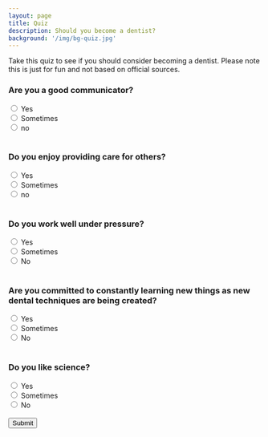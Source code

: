```yaml
---
layout: page
title: Quiz
description: Should you become a dentist?
background: '/img/bg-quiz.jpg'
---
```


Take this quiz to see if you should consider becoming a dentist. Please note this is just for fun and not based on official sources.

<form onsubmit="quiz_form_handle(); return false;">
    <h3>Are you a good communicator?</h3>
    <label>
        <input type="radio" name="q1" data-choice="yes" required>
        Yes
    </label> <br>
    <label>
        <input type="radio" name="q1" data-choice="sometimes">
        Sometimes
    </label> <br>
    <label>
        <input type="radio" name="q1" data-choice="no">
        no
    </label> <br> <br>
    <h3>Do you enjoy providing care for others?</h3>
    <label>
        <input type="radio" name="q2" data-choice="yes" required>
        Yes
    </label> <br>
    <label>
        <input type="radio" name="q2" data-choice="sometimes">
        Sometimes
    </label> <br>
    <label>
        <input type="radio" name="q2" data-choice="no">
        no
    </label> <br> <br>
    <h3>Do you work well under pressure?</h3>
    <label>
        <input type="radio" name="q3" data-choice="yes" required>
        Yes
    </label> <br>
    <label>
        <input type="radio" name="q3" data-choice="sometimes">
        Sometimes
    </label> <br>
    <label>
        <input type="radio" name="q3" data-choice="No">
        No
    </label> <br> <br>
    <h3>Are you committed to constantly learning new things as new dental techniques are being created?</h3>
    <label>
        <input type="radio" name="q4" data-choice="yes" required>
        Yes
    </label> <br>
    <label>
        <input type="radio" name="q4" data-choice="sometimes">
        Sometimes
    </label> <br>
    <label>
        <input type="radio" name="q4" data-choice="No">
        No
    </label> <br> <br>
    <h3>Do you like science?</h3>
    <label>
        <input type="radio" name="q5" data-choice="yes" required>
        Yes
    </label> <br>
    <label>
        <input type="radio" name="q5" data-choice="sometimes">
        Sometimes
    </label> <br>
    <label>
        <input type="radio" name="q5" data-choice="No">
        No
    </label> <br> <br>
    <button type="button submit" class="btn btn-dark">Submit</button> <br> <br>
</form>
<h1 id="result" style="display: none;">text</h1>
<script>
    //
    function quiz_form_handle() {
        //
        let total = 0;
        const q1_result = document.querySelector('input[name="q1"]:checked').getAttribute('data-choice');
        const q2_result = document.querySelector('input[name="q2"]:checked').getAttribute('data-choice');
        const q3_result = document.querySelector('input[name="q3"]:checked').getAttribute('data-choice');
        const q4_result = document.querySelector('input[name="q4"]:checked').getAttribute('data-choice');
        const q5_result = document.querySelector('input[name="q5"]:checked').getAttribute('data-choice');
        const result_element = document.getElementById("result");
        if(q1_result==="yes") {
            total += 5;
        }
        if(q1_result==="sometimes") {
            total += 2;
        }
        if(q1_result==="no") {
            total += 0;
        }
        if(q2_result==="yes") {
            total += 5;
        }
        if(q2_result==="sometimes") {
            total += 2;
        }
        if(q2_result==="no") {
            total += 0;
        }
        if(q3_result==="yes") {
            total += 5;
        }
        if(q3_result==="sometimes") {
            total += 2;
        }
        if(q3_result==="no") {
            total += 0;
        }
        if(q4_result==="yes") {
            total += 5;
        }
        if(q4_result==="sometimes") {
            total += 2;
        }
        if(q4_result==="no") {
            total += 0;
        }
        if(q5_result==="yes") {
            total += 5;
        }
        if(q5_result==="sometimes") {
            total += 2;
        }
        if(q5_result==="no") {
            total += 0;
        }
        if(total < 12) {
            result_element.innerText = "Result: You should probably NOT go into dentistry.";
        }
        if(total >= 12 && total <= 18) {
            result_element.innerText = "Result: You should MAYBE go into dentistry.";
        }
        if(total > 18) {
            result_element.innerText = "Result: You should PROBABLY go into dentistry.";
        }
        result_element.style.display = "block";
    }
</script>